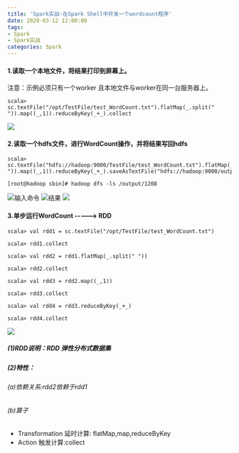 ```yaml
---
title: 'Spark实战-在Spark Shell中开发一个wordcount程序'
date: 2020-03-12 12:00:00
tags: 
- Spark
- Spark实战
categories: Spark
---
```


#### 1.读取一个本地文件，将结果打印到屏幕上。
注意：示例必须只有一个worker 且本地文件与worker在同一台服务器上。
```shell
scala> sc.textFile("/opt/TestFile/test_WordCount.txt").flatMap(_.split(" ")).map((_,1)).reduceByKey(_+_).collect
```			
![](https://imgconvert.csdnimg.cn/aHR0cHM6Ly91cGxvYWQtaW1hZ2VzLmppYW5zaHUuaW8vdXBsb2FkX2ltYWdlcy80MzkxNDA3LWUwZmVmMTQwZDMzOTYzZjQucG5n?x-oss-process=image/format,png)		
#### 2.读取一个hdfs文件，进行WordCount操作，并将结果写回hdfs
```shell
scala> sc.textFile("hdfs://hadoop:9000/TestFile/test_WordCount.txt").flatMap(_.split(" ")).map((_,1)).reduceByKey(_+_).saveAsTextFile("hdfs://hadoop:9000/output/1208")
			
[root@hadoop sbin]# hadoop dfs -ls /output/1208
```	
![输入命令](https://imgconvert.csdnimg.cn/aHR0cHM6Ly91cGxvYWQtaW1hZ2VzLmppYW5zaHUuaW8vdXBsb2FkX2ltYWdlcy80MzkxNDA3LWZjZTJkYjY3YzMzOTUzMTQucG5n?x-oss-process=image/format,png)
![结果](https://imgconvert.csdnimg.cn/aHR0cHM6Ly91cGxvYWQtaW1hZ2VzLmppYW5zaHUuaW8vdXBsb2FkX2ltYWdlcy80MzkxNDA3LTJlM2EyYmU2MWY3MTRmZjcucG5n?x-oss-process=image/format,png)
![](https://imgconvert.csdnimg.cn/aHR0cHM6Ly91cGxvYWQtaW1hZ2VzLmppYW5zaHUuaW8vdXBsb2FkX2ltYWdlcy80MzkxNDA3LWY3MzUzYmQxMDYxNTgyMmIucG5n?x-oss-process=image/format,png)

#### 3.单步运行WordCount  ----->  RDD
```shell			
scala> val rdd1 = sc.textFile("/opt/TestFile/test_WordCount.txt")

scala> rdd1.collect

scala> val rdd2 = rdd1.flatMap(_.split(" "))

scala> rdd2.collect

scala> val rdd3 = rdd2.map((_,1))

scala> rdd3.collect

scala> val rdd4 = rdd3.reduceByKey(_+_)

scala> rdd4.collect
```
![](https://imgconvert.csdnimg.cn/aHR0cHM6Ly91cGxvYWQtaW1hZ2VzLmppYW5zaHUuaW8vdXBsb2FkX2ltYWdlcy80MzkxNDA3LWU5NGM3ZDYxMTUwNWQyMjgucG5n?x-oss-process=image/format,png)

##### (1)RDD说明：RDD 弹性分布式数据集
##### (2)特性：
###### (a)依赖关系:rdd2依赖于rdd1
###### (b)算子
* Transformation	延时计算: flatMap,map,reduceByKey
* Action  触发计算:collect